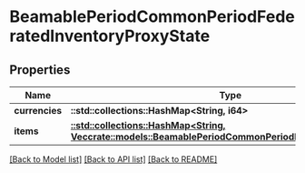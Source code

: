 # BeamablePeriodCommonPeriodFederatedInventoryProxyState

## Properties

Name | Type | Description | Notes
------------ | ------------- | ------------- | -------------
**currencies** | **::std::collections::HashMap<String, i64>** |  | 
**items** | [**::std::collections::HashMap<String, Vec<crate::models::BeamablePeriodCommonPeriodFederatedItemProxy>>**](array.md) |  | 

[[Back to Model list]](../README.md#documentation-for-models) [[Back to API list]](../README.md#documentation-for-api-endpoints) [[Back to README]](../README.md)


